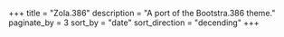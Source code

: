 +++
title = "Zola.386"
description = "A port of the Bootstra.386 theme."
paginate_by = 3
sort_by = "date"
sort_direction = "decending"
+++
